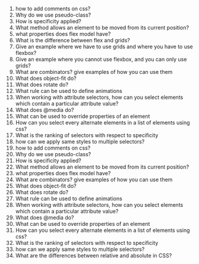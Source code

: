 <!-- CSS INTERVIEW QUESTIONS -->

1. how to add comments on css?
2. Why do we use pseudo-class?
3. How is specificity applied?
4. What method allows an element to be moved from its current position?
5. what properties does flex model have?
6. What is the difference between flex and grids?
7. Give an example where we have to use grids and where you have to use flexbox?
8. Give an example where you cannot use flexbox, and you can only use grids?
9. What are combinators? give examples of how you can use them
10. What does object-fit do?
11. What does rotate do?
12. What rule can be used to define animations
13. When working with attribute selectors, how can you select elements which contain a particular attribute value?
14. What does @media do?
15. What can be used to override properties of an element
16. How can you select every alternate elements in a list of elements using css?
17. What is the ranking of selectors with respect to specificity
18. how can we apply same styles to multiple selectors?
19. how to add comments on css?
20. Why do we use pseudo-class?
21. How is specificity applied?
22. What method allows an element to be moved from its current position?
23. what properties does flex model have?
24. What are combinators? give examples of how you can use them
25. What does object-fit do?
26. What does rotate do?
27. What rule can be used to define animations
28. When working with attribute selectors, how can you select elements which contain a particular attribute value?
29. What does @media do?
30. What can be used to override properties of an element
31. How can you select every alternate elements in a list of elements using css?
32. What is the ranking of selectors with respect to specificity
33. how can we apply same styles to multiple selectors?
34. What are the differences between relative and absolute in CSS?
